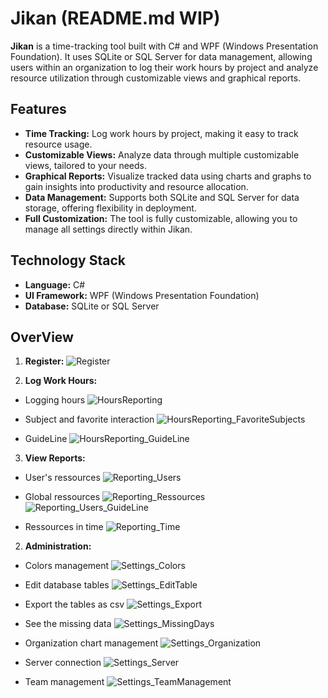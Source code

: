 # Jikan (README.md WIP)

**Jikan** is a time-tracking tool built with C# and WPF (Windows Presentation Foundation). It uses SQLite or SQL Server for data management, allowing users within an organization to log their work hours by project and analyze resource utilization through customizable views and graphical reports.

## Features

- **Time Tracking:** Log work hours by project, making it easy to track resource usage.
- **Customizable Views:** Analyze data through multiple customizable views, tailored to your needs.
- **Graphical Reports:** Visualize tracked data using charts and graphs to gain insights into productivity and resource allocation.
- **Data Management:** Supports both SQLite and SQL Server for data storage, offering flexibility in deployment.
- **Full Customization:** The tool is fully customizable, allowing you to manage all settings directly within Jikan.

## Technology Stack

- **Language:** C#
- **UI Framework:** WPF (Windows Presentation Foundation)
- **Database:** SQLite or SQL Server
  
## OverView

1. **Register:**
  ![Register](https://github.com/user-attachments/assets/d504504c-bf07-4b18-8b67-bbefe1dbb7e3)

   
3. **Log Work Hours:**
  - Logging hours
    ![HoursReporting](https://github.com/user-attachments/assets/76ad20ff-6c0f-4473-aab4-5b89a59cb11e)

  - Subject and favorite interaction
    ![HoursReporting_FavoriteSubjects](https://github.com/user-attachments/assets/57cc8c79-c018-4575-8ccb-e3e0229007ab)

  - GuideLine
    ![HoursReporting_GuideLine](https://github.com/user-attachments/assets/331419be-fdf6-48cf-8c67-d2d8faff5aa4)

3. **View Reports:**

  - User's ressources
  ![Reporting_Users](https://github.com/user-attachments/assets/2bae5514-5ea8-40be-b298-fc051264b328)

  - Global ressources
  ![Reporting_Ressources](https://github.com/user-attachments/assets/563f9ce7-4344-4733-9d59-5fe82cb53ab9)
  ![Reporting_Users_GuideLine](https://github.com/user-attachments/assets/ca1092f7-8cc5-4382-b165-b2d0ac76c849)

  - Ressources in time
  ![Reporting_Time](https://github.com/user-attachments/assets/c0e75cea-32d1-4ece-bf17-be63817820fa)

2. **Administration:**

  - Colors management
   ![Settings_Colors](https://github.com/user-attachments/assets/ade88562-6424-40be-ae58-d2066b95abd1)
  
  - Edit database tables
   ![Settings_EditTable](https://github.com/user-attachments/assets/0b39be46-04b6-4dd8-beb9-5c5aeace2cd3)

  - Export the tables as csv
   ![Settings_Export](https://github.com/user-attachments/assets/fbd0e3d8-048f-4365-9468-e93bb95b3054)

  - See the missing data
   ![Settings_MissingDays](https://github.com/user-attachments/assets/06848f4f-3504-47b6-a099-68eeb6277fb9)

  - Organization chart management
   ![Settings_Organization](https://github.com/user-attachments/assets/fd0445a6-36ca-4f99-8f52-c1fc7f9cb54f)

  - Server connection
   ![Settings_Server](https://github.com/user-attachments/assets/75451888-e207-414d-b40f-889dbc12e2d0)

  - Team management
   ![Settings_TeamManagement](https://github.com/user-attachments/assets/2658ecf7-f54a-4114-ba12-0ba0991017e5)



